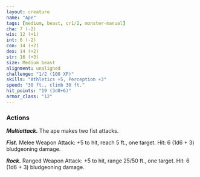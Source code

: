 ```yaml
---
layout: creature
name: "Ape"
tags: [medium, beast, cr1/2, monster-manual]
cha: 7 (-2)
wis: 12 (+1)
int: 6 (-2)
con: 14 (+2)
dex: 14 (+2)
str: 16 (+3)
size: Medium beast
alignment: unaligned
challenge: "1/2 (100 XP)"
skills: "Athletics +5, Perception +3"
speed: "30 ft., climb 30 ft."
hit_points: "19 (3d8+6)"
armor_class: "12"
---
```


### Actions

***Multiattack.*** The ape makes two fist attacks.

***Fist.*** Melee Weapon Attack: +5 to hit, reach 5 ft., one target. Hit: 6 (1d6 + 3) bludgeoning damage.

***Rock.*** Ranged Weapon Attack: +5 to hit, range 25/50 ft., one target. Hit: 6 (1d6 + 3) bludgeoning damage.
